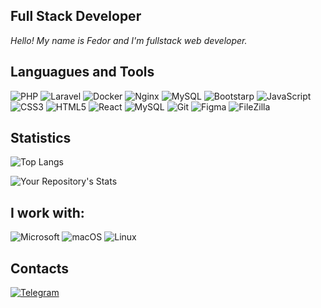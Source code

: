 ## Full Stack Developer

*Hello! My name is Fedor and I'm fullstack web developer.*

## Languagues and Tools

![PHP](https://img.shields.io/badge/PHP-777BB4?style=for-the-badge&logo=php&logoColor=white)
![Laravel](https://img.shields.io/badge/laravel-%23FF2D20.svg?style=for-the-badge&logo=laravel&logoColor=white)
![Docker](https://img.shields.io/badge/docker-%230db7ed.svg?style=for-the-badge&logo=docker&logoColor=white)
![Nginx](https://img.shields.io/badge/nginx-%23009639.svg?style=for-the-badge&logo=nginx&logoColor=white)
![MySQL](https://img.shields.io/badge/mysql-%2300f.svg?style=for-the-badge&logo=mysql&logoColor=white)
![Bootstarp](https://img.shields.io/badge/Bootstrap-563D7C?style=for-the-badge&logo=bootstrap&logoColor=white)
![JavaScript](https://img.shields.io/badge/-JavaScript-262424?style=for-the-badge&logo=javascript)
![CSS3](https://img.shields.io/badge/-CSS3-262424?style=for-the-badge&logo=CSS3&logoColor=1572B6)
![HTML5](https://img.shields.io/badge/-HTML5-262424?style=for-the-badge&logo=HTML5)
![React](https://img.shields.io/badge/React-262424?style=for-the-badge&logo=react)
![MySQL](https://img.shields.io/badge/MySQL-262424?style=for-the-badge&logo=MySQL)
![Git](https://img.shields.io/badge/Git-262424?style=for-the-badge&logo=Git)
![Figma](https://img.shields.io/badge/Figma-262424?style=for-the-badge&logo=Figma)
![FileZilla](https://img.shields.io/badge/FileZilla-262424?style=for-the-badge&logo=FileZilla&logoColor=BF0000)

## Statistics

![Top Langs](https://github-readme-stats.vercel.app/api/top-langs/?username=lovkachdev&theme=dark)

![Your Repository's Stats](https://github-readme-stats.vercel.app/api?username=lovkachdev&show_icons=true&theme=dark)

## I work with:

![Microsoft](https://img.shields.io/badge/Microsoft-666666?style=for-the-badge&logo=microsoft&logoColor=white)
![macOS](https://img.shields.io/badge/mac%20os-000000?style=for-the-badge&logo=macos&logoColor=F0F0F0)
![Linux](https://img.shields.io/badge/Linux-FCC624?style=for-the-badge&logo=linux&logoColor=black)


## Contacts

[![Telegram](https://img.shields.io/badge/Telegram-262424?style=for-the-badge&logo=Telegram)](https://t.me/lovkachdev)

